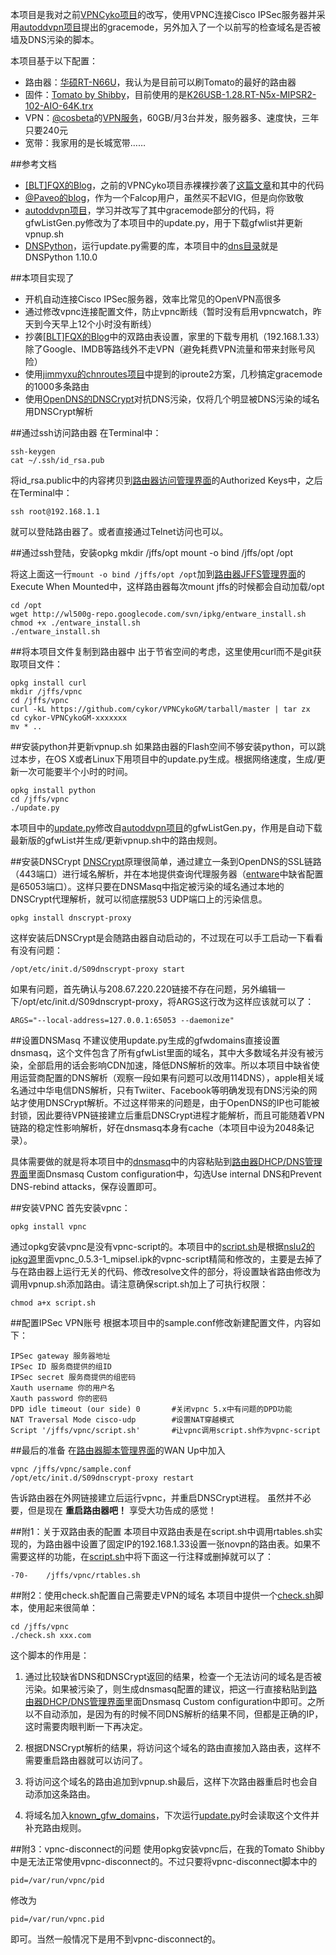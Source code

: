 本项目是我对之前[VPNCyko项目](https://github.com/cykor/VPNCyko)的改写，使用VPNC连接Cisco IPSec服务器并采用[autoddvpn项目](https://code.google.com/p/autoddvpn/)提出的gracemode，另外加入了一个以前写的检查域名是否被墙及DNS污染的脚本。

本项目基于以下配置：

* 路由器：[华硕RT-N66U](http://www.asus.com/Networks/Wireless_Routers/RTN66U/)，我认为是目前可以刷Tomato的最好的路由器
* 固件：[Tomato by Shibby](http://tomato.groov.pl/)，目前使用的是[K26USB-1.28.RT-N5x-MIPSR2-102-AIO-64K.trx](http://tomato.groov.pl/download/K26RT-N/build5x-102-EN/Asus%20RT-N66u%2064k/)
* VPN：[@cosbeta](https://twitter.com/cosbeta)的[VPN服务](http://killwall.com)，60GB/月3台并发，服务器多、速度快，三年只要240元
* 宽带：我家用的是长城宽带…… 

##参考文档
* [\[BLT\]FQX的Blog](http://www.zhongguotese.net)，之前的VPNCyko项目赤裸裸抄袭了[这篇文章](http://www.zhongguotese.net/2012/a-bridge-to-home-theater-2.html)和其中的代码
* [@Paveo的blog](http://w3.owind.com)，作为一个Falcop用户，虽然买不起VIG，但是向你致敬
* [autoddvpn项目](https://code.google.com/p/autoddvpn/)，学习并改写了其中gracemode部分的代码，将gfwListGen.py修改为了本项目中的update.py，用于下载gfwlist并更新vpnup.sh
* [DNSPython](http://www.dnspython.org/)，运行update.py需要的库，本项目中的[dns目录](https://github.com/cykor/VPNCykoGM/tree/master/dns)就是DNSPython 1.10.0

##本项目实现了
* 开机自动连接Cisco IPSec服务器，效率比常见的OpenVPN高很多
* 通过修改vpnc连接配置文件，防止vpnc断线（暂时没有启用vpncwatch，昨天到今天早上12个小时没有断线）
* 抄袭[\[BLT\]FQX的Blog](http://www.zhongguotese.net)中的双路由表设置，家里的下载专用机（192.168.1.33）除了Google、IMDB等路线外不走VPN（避免耗费VPN流量和带来封账号风险）
* 使用[jimmyxu的chnroutes项目](https://github.com/jimmyxu/chnroutes)中提到的iproute2方案，几秒搞定gracemode的1000多条路由
* 使用[OpenDNS的DNSCrypt](http://www.opendns.com/technology/dnscrypt/)对抗DNS污染，仅将几个明显被DNS污染的域名用DNSCrypt解析

##通过ssh访问路由器
在Terminal中：

	ssh-keygen
	cat ~/.ssh/id_rsa.pub

将id_rsa.public中的内容拷贝到[路由器访问管理界面](http://192.168.1.1/admin-access.asp)的Authorized Keys中，之后在Terminal中：

	ssh root@192.168.1.1

就可以登陆路由器了。或者直接通过Telnet访问也可以。

##通过ssh登陆，安装opkg
	mkdir /jffs/opt
	mount -o bind /jffs/opt /opt 

将这上面这一行`mount -o bind /jffs/opt /opt`加到[路由器JFFS管理界面](http://192.168.1.1/admin-jffs2.asp)的Execute When Mounted中，这样路由器每次mount jffs的时候都会自动加载/opt

	cd /opt
	wget http://wl500g-repo.googlecode.com/svn/ipkg/entware_install.sh
	chmod +x ./entware_install.sh
	./entware_install.sh

##将本项目文件复制到路由器中
出于节省空间的考虑，这里使用curl而不是git获取项目文件：

	opkg install curl
	mkdir /jffs/vpnc
	cd /jffs/vpnc
	curl -kL https://github.com/cykor/VPNCykoGM/tarball/master | tar zx
	cd cykor-VPNCykoGM-xxxxxxx
	mv * ..
	
##安装python并更新vpnup.sh
如果路由器的Flash空间不够安装python，可以跳过本步，在OS X或者Linux下用项目中的update.py生成。根据网络速度，生成/更新一次可能要半个小时的时间。

	opkg install python
	cd /jffs/vpnc
	./update.py

本项目中的[update.py](https://github.com/cykor/VPNCykoGM/blob/master/update.py)修改自[autoddvpn项目](https://code.google.com/p/autoddvpn/)的gfwListGen.py，作用是自动下载最新版的gfwList并生成/更新vpnup.sh中的路由规则。

##安装DNSCrypt
[DNSCrypt](http://www.opendns.com/technology/dnscrypt/)原理很简单，通过建立一条到OpenDNS的SSL链路（443端口）进行域名解析，并在本地提供查询代理服务器（[entware](http://wl500g-repo.googlecode.com)中缺省配置是65053端口）。这样只要在DNSMasq中指定被污染的域名通过本地的DNSCrypt代理解析，就可以彻底摆脱53 UDP端口上的污染信息。

	opkg install dnscrypt-proxy

这样安装后DNSCrypt是会随路由器自动启动的，不过现在可以手工启动一下看看有没有问题：

	/opt/etc/init.d/S09dnscrypt-proxy start

如果有问题，首先确认与208.67.220.220链接不存在问题，另外编辑一下/opt/etc/init.d/S09dnscrypt-proxy，将ARGS这行改为这样应该就可以了：

	ARGS="--local-address=127.0.0.1:65053 --daemonize"   

##设置DNSMasq
不建议使用update.py生成的gfwdomains直接设置dnsmasq，这个文件包含了所有gfwList里面的域名，其中大多数域名并没有被污染，全部启用的话会影响CDN加速，降低DNS解析的效率。所以本项目中缺省使用运营商配置的DNS解析（观察一段如果有问题可以改用114DNS），apple相关域名通过中华电信DNS解析，只有Twiiter、Facebook等明确发现有DNS污染的网站才使用DNSCrypt解析。不过这样带来的问题是，由于OpenDNS的IP也可能被封锁，因此要待VPN链接建立后重启DNSCrypt进程才能解析，而且可能随着VPN链路的稳定性影响解析，好在dnsmasq本身有cache（本项目中设为2048条记录）。

具体需要做的就是将本项目中的[dnsmasq](https://github.com/cykor/VPNCykoGM/blob/master/dnsmasq)中的内容粘贴到[路由器DHCP/DNS管理界面](http://192.168.1.1/advanced-dhcpdns.asp)里面Dnsmasq Custom configuration中，勾选Use internal DNS和Prevent DNS-rebind attacks，保存设置即可。

##安装VPNC
首先安装vpnc：

	opkg install vpnc
	
通过opkg安装vpnc是没有vpnc-script的。本项目中的[script.sh](https://github.com/cykor/VPNCykoGM/blob/master/script.sh)是根据[nslu2的ipkg源](http://ipkg.nslu2-linux.org/feeds/optware/ddwrt/cross/stable/)里面vpnc_0.5.3-1_mipsel.ipk的vpnc-script精简和修改的，主要是去掉了与在路由器上运行无关的代码、修改resolve文件的部分，将设置缺省路由修改为调用vpnup.sh添加路由。请注意确保script.sh加上了可执行权限：

	chmod a+x script.sh

##配置IPSec VPN账号
根据本项目中的sample.conf修改新建配置文件，内容如下：

	IPSec gateway 服务器地址
	IPSec ID 服务商提供的组ID
	IPSec secret 服务商提供的组密码
	Xauth username 你的用户名
	Xauth password 你的密码
	DPD idle timeout (our side) 0		#关闭vpnc 5.x中有问题的DPD功能
	NAT Traversal Mode cisco-udp		#设置NAT穿越模式
	Script '/jffs/vpnc/script.sh'		#让vpnc调用script.sh作为vpnc-script

##最后的准备
在[路由器脚本管理界面](http://192.168.1.1/admin-scripts.asp)的WAN Up中加入

	vpnc /jffs/vpnc/sample.conf
	/opt/etc/init.d/S09dnscrypt-proxy restart

告诉路由器在外网链接建立后运行vpnc，并重启DNSCrypt进程。
虽然并不必要，但是现在 **重启路由器吧！** 享受大功告成的感觉！

##附1：关于双路由表的配置
本项目中双路由表是在script.sh中调用rtables.sh实现的，为路由器中设置了固定IP的192.168.1.33设置一张novpn的路由表。如果不需要这样的功能，在[script.sh](https://github.com/cykor/VPNCykoGM/blob/master/script.sh)中将下面这一行注释或删掉就可以了：

	-70-	/jffs/vpnc/rtables.sh

##附2：使用check.sh配置自己需要走VPN的域名
本项目中提供一个[check.sh](https://github.com/cykor/VPNCykoGM/blob/master/check.sh)脚本，使用起来很简单：

	cd /jffs/vpnc
	./check.sh xxx.com

这个脚本的作用是：

1. 通过比较缺省DNS和DNSCrypt返回的结果，检查一个无法访问的域名是否被污染。如果被污染了，则生成dnsmasq配置的建议，把这一行直接粘贴到[路由器DHCP/DNS管理界面](http://192.168.1.1/advanced-dhcpdns.asp)里面Dnsmasq Custom configuration中即可。之所以不自动添加，是因为有的时候不同DNS解析的结果不同，但都是正确的IP，这时需要肉眼判断一下再决定。

2. 根据DNSCrypt解析的结果，将访问这个域名的路由直接加入路由表，这样不需要重启路由器就可以访问了。 

3. 将访问这个域名的路由追加到vpnup.sh最后，这样下次路由器重启时也会自动添加这条路由。

4. 将域名加入[known_gfw_domains](https://github.com/cykor/VPNCykoGM/blob/master/known_gfw_domains)，下次运行[update.py](https://github.com/cykor/VPNCykoGM/blob/master/update.py)时会读取这个文件并补充路由规则。

##附3：vpnc-disconnect的问题
使用opkg安装vpnc后，在我的Tomato Shibby中是无法正常使用vpnc-disconnect的。不过只要将vpnc-disconnect脚本中的

	pid=/var/run/vpnc/pid

修改为

	pid=/var/run/vpnc.pid
	
即可。当然一般情况下是用不到vpnc-disconnect的。